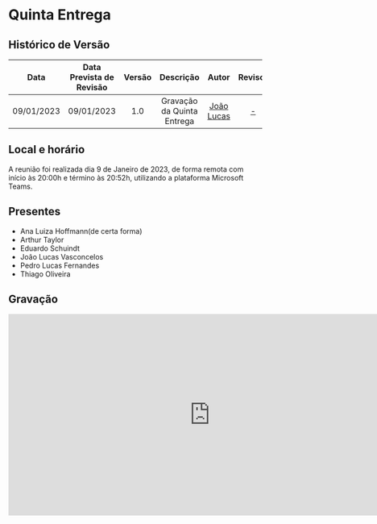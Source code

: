 # Quinta Entrega

## <a>Histórico de Versão</a>
|Data|Data Prevista de Revisão|Versão|Descrição|Autor|Revisor|
| :----------: |:-----------:| :------: | :-----------: | :---------: |:---------: |
|09/01/2023|09/01/2023|1.0|Gravação da Quinta Entrega| [João Lucas](https://github.com/Hackairos)| [-](https://github.com/) |

## <a>Local e horário</a>

A reunião foi realizada dia 9 de Janeiro de 2023, de forma remota com início às 20:00h e término às 20:52h, utilizando a plataforma Microsoft Teams.

## <a>Presentes</a>

- Ana Luiza Hoffmann(de certa forma)
- Arthur Taylor
- Eduardo Schuindt
- João Lucas Vasconcelos
- Pedro Lucas Fernandes
- Thiago Oliveira

## <a>Gravação</a>

<center>
<iframe width="800" height="400" src="https://www.youtube-nocookie.com/embed/eplDRTPnimc" frameborder="0" allow="accelerometer; autoplay; clipboard-write; encrypted-media; gyroscope; picture-in-picture" allowfullscreen></iframe>
</center>
